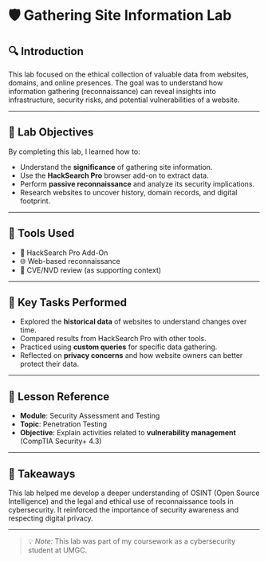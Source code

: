 
# 🛡️ Gathering Site Information Lab

## 🔍 Introduction
This lab focused on the ethical collection of valuable data from websites, domains, and online presences. The goal was to understand how information gathering (reconnaissance) can reveal insights into infrastructure, security risks, and potential vulnerabilities of a website.

---

## 🎯 Lab Objectives
By completing this lab, I learned how to:

- Understand the **significance** of gathering site information.
- Use the **HackSearch Pro** browser add-on to extract data.
- Perform **passive reconnaissance** and analyze its security implications.
- Research websites to uncover history, domain records, and digital footprint.

---

## 🧪 Tools Used
- 🔎 HackSearch Pro Add-On
- 🌐 Web-based reconnaissance
- 🔐 CVE/NVD review (as supporting context)

---

## 📌 Key Tasks Performed
- Explored the **historical data** of websites to understand changes over time.
- Compared results from HackSearch Pro with other tools.
- Practiced using **custom queries** for specific data gathering.
- Reflected on **privacy concerns** and how website owners can better protect their data.

---

## 📖 Lesson Reference
- **Module**: Security Assessment and Testing
- **Topic**: Penetration Testing
- **Objective**: Explain activities related to **vulnerability management** (CompTIA Security+ 4.3)

---

## 🧠 Takeaways
This lab helped me develop a deeper understanding of OSINT (Open Source Intelligence) and the legal and ethical use of reconnaissance tools in cybersecurity. It reinforced the importance of security awareness and respecting digital privacy.

---

> 💡 *Note:* This lab was part of my coursework as a cybersecurity student at UMGC.
